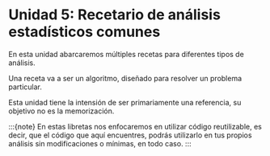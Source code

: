 # Unidad 5: Recetario de análisis estadísticos comunes

En esta unidad abarcaremos múltiples recetas para diferentes tipos de análisis. 

Una receta va a ser un algoritmo, diseñado para resolver un problema particular.

Esta unidad tiene la intensión de ser primariamente una referencia, su objetivo no es la memorización.

:::{note}
En estas libretas nos enfocaremos en utilizar código reutilizable, es decir, que el código que aquí encuentres, podrás utilizarlo en tus propios análisis sin modificaciones o mínimas, en todo caso.
:::